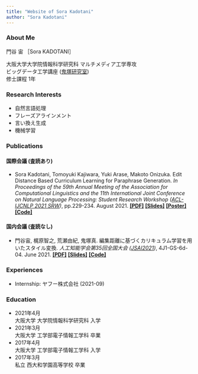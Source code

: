 ```yaml
---
title: "Website of Sora Kadotani"
author: "Sora Kadotani"
---
```


### About Me
門谷 宙 ［Sora KADOTANI］

大阪大学大学院情報科学研究科 マルチメディア工学専攻 \
ビッグデータ工学講座
([鬼塚研究室](http://www-bigdata.ist.osaka-u.ac.jp/ja/home/)) \
修士課程 1年


### Research Interests
* 自然言語処理
* フレーズアラインメント
* 言い換え生成
* 機械学習


### Publications
#### 国際会議 (査読あり)
* Sora Kadotani, Tomoyuki Kajiwara, Yuki Arase, Makoto Onizuka.
  Edit Distance Based Curriculum Learning for Paraphrase Generation.
  *In Proceedings of the 59th Annual Meeting of the Association for Computational Linguistics and the 11th International Joint Conference on Natural Language Processing: Student Research Workshop
  ([ACL-IJCNLP 2021 SRW](https://sites.google.com/view/acl-ijcnlp-2021-srw/))*, pp.229-234. August 2021.
  **[[PDF]](https://aclanthology.org/2021.acl-srw.24/)**
  **[[Slides]](/pdf/acl2021srw_slides.pdf)**
  **[[Poster]](/pdf/acl2021srw_poster.pdf)**
  **[[Code]](https://github.com/kadotani-ist/cl_paraphrase)**

#### 国内会議 (査読なし)
* 門谷宙, 梶原智之, 荒瀬由紀, 鬼塚真.
  編集距離に基づくカリキュラム学習を用いたスタイル変換.
  *人工知能学会第35回全国大会 ([JSAI2021](https://www.ai-gakkai.or.jp/jsai2021/))*, 4J1-GS-6d-04. June 2021.
  **[[PDF]](https://www.jstage.jst.go.jp/article/pjsai/JSAI2021/0/JSAI2021_4J1GS6d04/_article/-char/ja/)**
  **[[Slides]](/pdf/jsai2021_slides.pdf)**
  **[[Code]](https://github.com/kadotani-ist/cl_paraphrase)**


### Experiences
* Internship: ヤフー株式会社 (2021-09)


### Education
* 2021年4月  \
  大阪大学 大学院情報科学研究科 入学
* 2021年3月  \
  大阪大学 工学部電子情報工学科 卒業
* 2017年4月  \
  大阪大学 工学部電子情報工学科 入学
* 2017年3月  \
  私立 西大和学園高等学校 卒業

